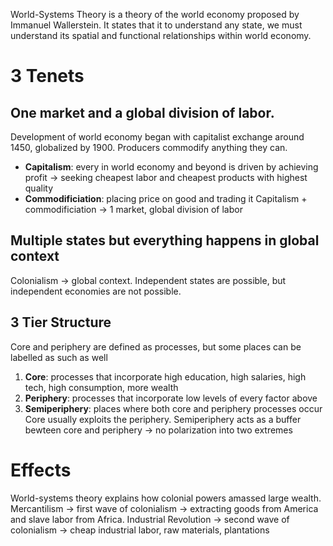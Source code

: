 World-Systems Theory is a theory of the world economy proposed by Immanuel Wallerstein. It states that it to understand any state, we must understand its spatial and functional relationships within world economy.

# 3 Tenets

## One market and a global division of labor.

Development of world economy began with capitalist exchange around 1450, globalized by 1900. Producers commodify anything they can.
- **Capitalism**: every in world economy and beyond is driven by achieving profit -> seeking cheapest labor and cheapest products with highest quality
- **Commodificiation**: placing price on good and trading it
Capitalism + commodificiation -> 1 market, global division of labor

## Multiple states but everything happens in global context

Colonialism -> global context. Independent states are possible, but independent economies are not possible.

## 3 Tier Structure

Core and periphery are defined as processes, but some places can be labelled as such as well

1. **Core**: processes that incorporate high education, high salaries, high tech, high consumption, more wealth
2. **Periphery**: processes that incorporate low levels of every factor above
3. **Semiperiphery**: places where both core and periphery processes occur
	Core usually exploits the periphery. Semiperiphery acts as a buffer bewteen core and periphery -> no polarization into two extremes

# Effects

World-systems theory explains how colonial powers amassed large wealth.
Mercantilism -> first wave of colonialism -> extracting goods from America and slave labor from Africa.
Industrial Revolution -> second wave of colonialism -> cheap industrial labor, raw materials, plantations
